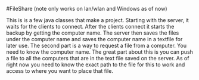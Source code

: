 #FileShare
(note only works on lan/wlan and Windows as of now)

This is is a few java classes that make a project.
Starting with the server, it waits for the clients to connect.
After the clients connect it starts the backup by getting the computer name.
The server then saves the files under the computer name and saves the computer name
in a textfile for later use.
The second part is a way to request a file from a computer. You need to know the
computer name. The great part about this is you can push a file to all the
computers that are in the text file saved on the server. As of right now
you need to know the exact path to the file for this to work and access 
to where you want to place that file.
